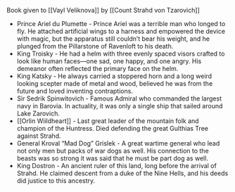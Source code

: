 Book given to [[Vayl Veliknova]] by [[Count Strahd von Tzarovich]]

- Prince Ariel du Plumette - Prince Ariel was a terrible man who longed to fly. He attached artificial wings to a harness and empowered the device with magic, but the apparatus still couldn’t bear his weight, and he plunged from the Pillarstone of Ravenloft to his death. 
- King Troisky - He had a helm with three evenly spaced visors crafted to look like human faces—one sad, one happy, and one angry. His demeanor often reflected the primary face on the helm. 
- King Katsky - He always carried a stoppered horn and a long weird looking scepter made of metal and wood, believed he was from the future and loved inventing contraptions. 
- Sir Sedrik Spinwitovich - Famous Admiral who commanded the largest navy in Barovia. In actuality, it was only a single ship that sailed around Lake Zarovich. 
- [[Orlin Wiildheart]] - Last great leader of the mountain folk and champion of the Huntress. Died defending the great Gulthias Tree against Strahd. 
- General Kroval “Mad Dog” Grislek - A great wartime general who lead not only men but packs of war dogs as well. His connection to the beasts was so strong it was said that he must be part dog as well. 
- King Dostron - An ancient ruler of this land, long before the arrival of Strahd. He claimed descent from a duke of the Nine Hells, and his deeds did justice to this ancestry.